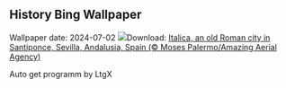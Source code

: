 ## History Bing Wallpaper
Wallpaper date: 2024-07-02
![](https://www.bing.com/th?id=OHR.ItalicaRuins_EN-IN7625105640_UHD.jpg&w=1000)Download: [Italica, an old Roman city in Santiponce, Sevilla, Andalusia, Spain (© Moses Palermo/Amazing Aerial Agency)](https://www.bing.com/th?id=OHR.ItalicaRuins_EN-IN7625105640_UHD.jpg)

Auto get programm by LtgX
